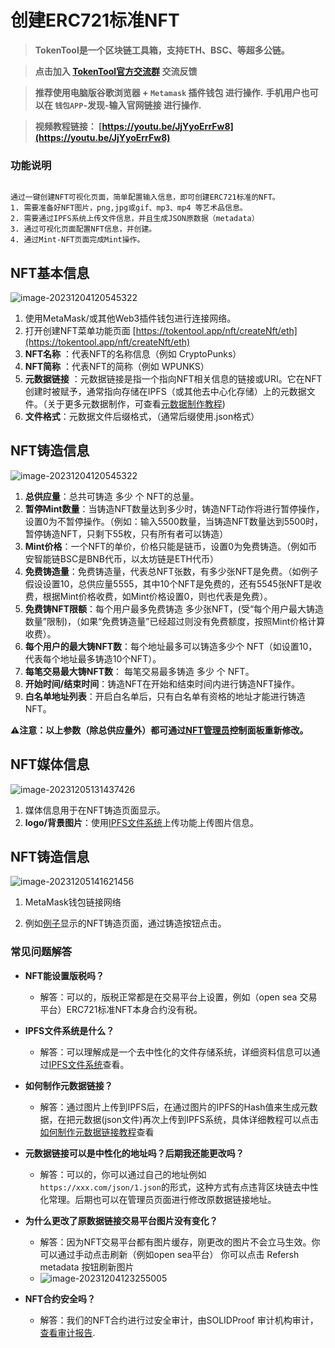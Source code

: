 # 创建ERC721标准NFT

> **TokenTool是一个区块链工具箱，支持ETH、BSC、等超多公链。**

> **点击加入 [TokenTool官方交流群](https://t.me/tokentool_app) 交流反馈**

> **推荐使用电脑版谷歌浏览器 + `Metamask` 插件钱包 进行操作.**
> **手机用户也可以在 `钱包APP`-发现-输入官网链接 进行操作.**

> **视频教程链接： [https://youtu.be/JjYyoErrFw8](https://youtu.be/JjYyoErrFw8)**


### 功能说明

```

通过一键创建NFT可视化页面，简单配置输入信息，即可创建ERC721标准的NFT。
1. 需要准备好NFT图片，png,jpg或gif、mp3、mp4 等艺术品信息。
2. 需要通过IPFS系统上传文件信息，并且生成JSON原数据（metadata）
3. 通过可视化页面配置NFT信息，并创建。
4. 通过Mint-NFT页面完成Mint操作。

```

## NFT基本信息

![image-20231204120545322](../.gitbook/assets/nft/image-20231204120545322.png)

1. 使用MetaMask/或其他Web3插件钱包进行连接网络。
2. 打开创建NFT菜单功能页面 [https://tokentool.app/nft/createNft/eth](https://tokentool.app/nft/createNft/eth)
3. **NFT名称** ：代表NFT的名称信息（例如 CryptoPunks）
4. **NFT简称** ：代表NFT的简称（例如 WPUNKS）
5. **元数据链接** ：元数据链接是指一个指向NFT相关信息的链接或URI。它在NFT创建时被赋予，通常指向存储在IPFS（或其他去中心化存储）上的元数据文件。（关于更多元数据制作，可查看[元数据制作教程](https://docs.tokentool.app/common-problem/generate-metadata))
6. **文件格式**：元数据文件后缀格式，（通常后缀使用.json格式）


## NFT铸造信息
![image-20231204120545322](../.gitbook/assets/nft/Snipaste_2023-12-05_12-37-49.png)

1. **总供应量**：总共可铸造 多少 个 NFT的总量。
1. **暂停Mint数量**：当铸造NFT数量达到多少时，铸造NFT动作将进行暂停操作，设置0为不暂停操作。（例如：输入5500数量，当铸造NFT数量达到5500时，暂停铸造NFT，只剩下55枚，只有所有者可以铸造）
1. **Mint价格**：一个NFT的单价，价格只能是链币，设置0为免费铸造。（例如币安智能链BSC是BNB代币，以太坊链是ETH代币）
1. **免费铸造量**：免费铸造量，代表总NFT张数，有多少张NFT是免费。（如例子假设设置10，总供应量5555，其中10个NFT是免费的，还有5545张NFT是收费，根据Mint价格收费，如Mint价格设置0，则也代表是免费）。
1. **免费铸NFT限额**：每个用户最多免费铸造 多少张NFT，(受“每个用户最大铸造数量”限制)，（如果“免费铸造量”已经超过则没有免费额度，按照Mint价格计算收费）。
1. **每个用户的最大铸NFT数**：每个地址最多可以铸造多少个 NFT（如设置10，代表每个地址最多铸造10个NFT）。
1. **每笔交易最大铸NFT数**： 每笔交易最多铸造 多少 个 NFT。
1. **开始时间/结束时间**：铸造NFT在开始和结束时间内进行铸造NFT操作。
1. **白名单地址列表**：开启白名单后，只有白名单有资格的地址才能进行铸造NFT。

⚠️**注意：以上参数（除总供应量外）都可通过[NFT管理员](https://tokentool.app/nft/nftAdmin)控制面板重新修改。**


## NFT媒体信息
![image-20231205131437426](../.gitbook/assets/nft/image-20231205131437426.png)

1. 媒体信息用于在NFT铸造页面显示。
2. **logo/背景图片**：使用[IPFS文件系统](https://tokentool.app/other/ipfs)上传功能上传图片信息。



## NFT铸造信息

![image-20231205141621456](../.gitbook/assets/nft/image-20231205141621456.png)

1. MetaMask钱包链接网络

2. 例如[例子](https://tokentool.app/nft/mint/0x6974bCb700eDeDA5Cc1BfB0929c8D7e10607B470-56)显示的NFT铸造页面，通过铸造按钮点击。

   


### 常见问题解答
- **NFT能设置版税吗？**
  - 解答：可以的，版税正常都是在交易平台上设置，例如（open sea 交易平台）ERC721标准NFT本身合约没有税。

- **IPFS文件系统是什么？**
  - 解答：可以理解成是一个去中性化的文件存储系统，详细资料信息可以通过[IPFS文件系统](https://ipfs.tech/)查看。
- **如何制作元数据链接？**
  - 解答：通过图片上传到IPFS后，在通过图片的IPFS的Hash值来生成元数据，在把元数据(json文件)再次上传到IPFS系统，具体详细教程可以点击[如何制作元数据链接教程](https://docs.tokentool.app/common-problem/generate-metadata)查看
- **元数据链接可以是中性化的地址吗？后期我还能更改吗？**
  - 解答：可以的，你可以通过自己的地址例如 `https://xxx.com/json/1.json`的形式，这种方式有点违背区块链去中性化常理。后期也可以在管理员页面进行修改原数据链接地址。
- **为什么更改了原数据链接交易平台图片没有变化？**
  - 解答：因为NFT交易平台都有图片缓存，刚更改的图片不会立马生效。你可以通过手动点击刷新（例如open sea平台） 你可以点击 Refersh metadata 按钮刷新图片
  - ![image-20231204123255005](../.gitbook/assets/nft/image-20231204123255005.png)
- **NFT合约安全吗？**
  - 解答：我们的NFT合约进行过安全审计，由SOLIDProof 审计机构审计，[查看审计报告](https://github.com/solidproof/projects/blob/main/2023/Token%20Tool%20NFT/SmartContract_Audit_Solidproof_TokenTool_NFT.pdf).
